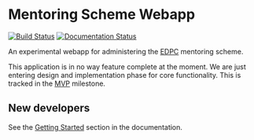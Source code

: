 # Mentoring Scheme Webapp

[![Build Status](https://travis-ci.org/cuedpc/edpcmentoring.svg?branch=master)](https://travis-ci.org/cuedpc/edpcmentoring)
[![Documentation
Status](https://readthedocs.org/projects/edpcmentoring/badge/?version=latest)](http://edpcmentoring.readthedocs.io/en/latest/?badge=latest)

An experimental webapp for administering the [EDPC](http://edpc.eng.cam.ac.uk/)
mentoring scheme.

This application is in no way feature complete at the moment. We are just
entering design and implementation phase for core functionality. This is tracked
in the [MVP](https://github.com/cuedpc/edpcmentoring/milestone/1) milestone.

## New developers

See the [Getting
Started](http://edpcmentoring.readthedocs.io/en/latest/quickstart.html) section
in the documentation.
